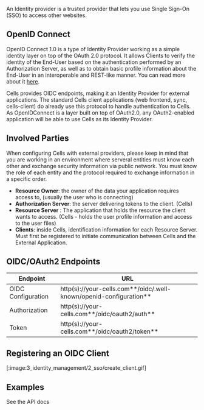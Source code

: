 An Identity provider is a trusted provider that lets you use Single Sign-On (SSO) to access other websites.

## OpenID Connect

OpenID Connect 1.0 is a type of Identity Provider working as a simple identity layer on top of the OAuth 2.0 protocol. It allows Clients to verify the identity of the End-User based on the authentication performed by an Authorization Server, as well as to obtain basic profile information about the End-User in an interoperable and REST-like manner. You can read more about it [here](https://openid.net/connect/).

Cells provides OIDC endpoints, making it an Identity Provider for external applications. The standard Cells client applications (web frontend, sync, cells-client) do already use this protocol to handle authentication to Cells. As OpenIDConnect is a layer built on top of OAuth2.0, any OAuth2-enabled application will be able to use Cells as its Identity Provider.

## Involved Parties

When configuring Cells with external providers, please keep in mind that you are working in an environment where serveral entities must know each other and exchange security information via public network. You must know the role of each entity and the protocol required to exchange information in a specific order. 

- **Resource Owner**: the owner of the data your application requires access to, (usually the user who is connecting)
- **Authorization Server**: the server delivering tokens to the client. (Cells)
- **Resource Server** : The application that holds the resource the client wants to access. (Cells - holds the user profile information and access to the user files)
- **Clients**: inside Cells, identification information for each Resource Server. Must first be registered to initiate communication between Cells and the External Application.

## OIDC/OAuth2 Endpoints

| Endpoint           | URL                                                                |
| -----------------  | ------------------------------------------------------------------ |
| OIDC Configuration | http(s)://your-cells.com**/oidc/.well-known/openid-configuration** |
| Authorization      | http(s)://your-cells.com**/oidc/oauth2/auth**                      |
| Token              | http(s)://your-cells.com**/oidc/oauth2/token**                     |

## Registering an OIDC Client 

[:image:3_identity_management/2_sso/create_client.gif]

## Examples

See the API docs